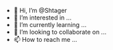 - 👋 Hi, I’m @Shtager
- 👀 I’m interested in ...
- 🌱 I’m currently learning ...
- 💞️ I’m looking to collaborate on ...
- 📫 How to reach me ...

<!---
Shtager/Shtager is a ✨ special ✨ repository because its `README.md` (this file) appears on your GitHub profile.
You can click the Preview link to take a look at your changes.
--->

